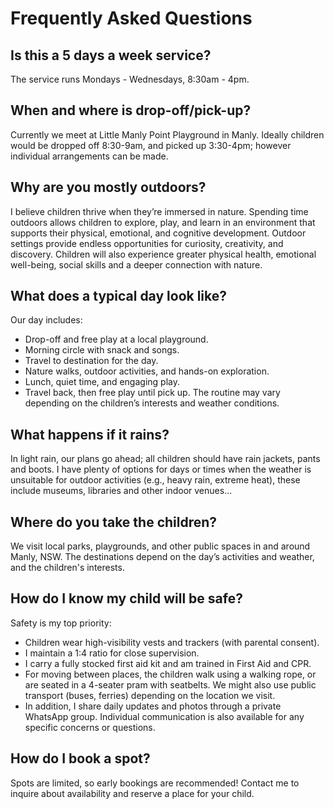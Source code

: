 ---
---

# Frequently Asked Questions

## Is this a 5 days a week service?
The service runs Mondays - Wednesdays, 8:30am - 4pm.

## When and where is drop-off/pick-up?
Currently we meet at Little Manly Point Playground in Manly. Ideally children would be dropped off 8:30-9am, and picked up 3:30-4pm; however individual arrangements can be made.

## Why are you mostly outdoors?
I believe children thrive when they’re immersed in nature. Spending time outdoors allows children to explore, play, and learn in an environment that supports their physical, emotional, and cognitive development. Outdoor settings provide endless opportunities for curiosity, creativity, and discovery. Children will also experience greater physical health, emotional well-being, social skills and a deeper connection with nature.

## What does a typical day look like?
Our day includes:
- Drop-off and free play at a local playground.
- Morning circle with snack and songs.
- Travel to destination for the day.
- Nature walks, outdoor activities, and hands-on exploration.
- Lunch, quiet time, and engaging play.
- Travel back, then free play until pick up.
The routine may vary depending on the children’s interests and weather conditions.
​
## What happens if it rains?
In light rain, our plans go ahead; all children should have rain jackets, pants and boots.
​I have plenty of options for days or times when the weather is unsuitable for outdoor activities (e.g., heavy rain, extreme heat), these include museums, libraries and other indoor venues...
​
## ​Where do you take the children?
We visit local parks, playgrounds, and other public spaces in and around Manly, NSW. The destinations depend on the day’s activities and weather, and the children's interests.
​
## How do I know my child will be safe?
Safety is my top priority:
- Children wear high-visibility vests and trackers (with parental consent).
- I maintain a 1:4 ratio for close supervision.
- I carry a fully stocked first aid kit and am trained in First Aid and CPR.
- For moving between places, the children walk using a walking rope, or are seated in a 4-seater pram with seatbelts. We might also use public transport (buses, ferries) depending on the location we visit.
- In addition, I share daily updates and photos through a private WhatsApp group. Individual communication is also available for any specific concerns or questions.
​
## ​How do I book a spot?
Spots are limited, so early bookings are recommended! Contact me to inquire about availability and reserve a place for your child.
